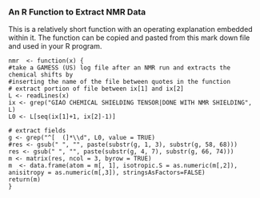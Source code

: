 ### An R Function to Extract NMR Data

This is a relatively short function with an operating explanation embedded within it.  The function can be copied and pasted from this mark down file and used in your R program.


```{r}
nmr  <- function(x) {
#take a GAMESS (US) log file after an NMR run and extracts the chemical shifts by
#inserting the name of the file between quotes in the function
# extract portion of file between ix[1] and ix[2]
L <- readLines(x)
ix <- grep("GIAO CHEMICAL SHIELDING TENSOR|DONE WITH NMR SHIELDING", L)
L0 <- L[seq(ix[1]+1, ix[2]-1)]

# extract fields
g <- grep("^[  (]*\\d", L0, value = TRUE)
#res <- gsub(" ", "", paste(substr(g, 1, 3), substr(g, 58, 68)))
res <- gsub(" ", "", paste(substr(g, 4, 7), substr(g, 66, 74)))
m <- matrix(res, ncol = 3, byrow = TRUE)
m  <- data.frame(atom = m[, 1], isotropic.S = as.numeric(m[,2]), anisitropy = as.numeric(m[,3]), stringsAsFactors=FALSE)
return(m)
}
```

